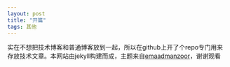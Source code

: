 ```yaml
--- 
layout: post
title: "开篇"
tags: 其他
---
```


实在不想把技术博客和普通博客放到一起，所以在github上开了个repo专门用来存放技术文章。本网站由jekyll构建而成，主题来自[emaadmanzoor](https://github.com/emaadmanzoor/blog)，谢谢观看